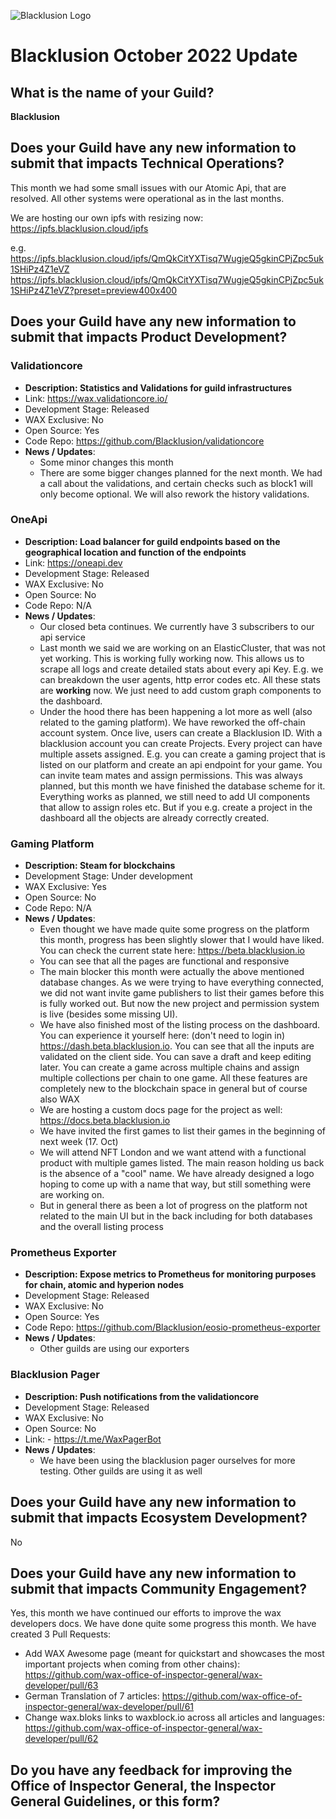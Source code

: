 ![Blacklusion Logo](https://blacklusion.com/resources/blacklusion_logo_192.png)
# Blacklusion October 2022 Update

## What is the name of your Guild?

**Blacklusion**

## Does your Guild have any new information to submit that impacts Technical Operations?
This month we had some small issues with our Atomic Api, that are resolved. All other systems were operational as in the last months.

We are hosting our own ipfs with resizing now: https://ipfs.blacklusion.cloud/ipfs

e.g. https://ipfs.blacklusion.cloud/ipfs/QmQkCitYXTisq7WugjeQ5gkinCPjZpc5uk1SHiPz4Z1eVZ
https://ipfs.blacklusion.cloud/ipfs/QmQkCitYXTisq7WugjeQ5gkinCPjZpc5uk1SHiPz4Z1eVZ?preset=preview400x400

## Does your Guild have any new information to submit that impacts Product Development?

### Validationcore
- **Description: Statistics and Validations for guild infrastructures**
- Link: https://wax.validationcore.io/
- Development Stage: Released
- WAX Exclusive: No
- Open Source: Yes
- Code Repo: https://github.com/Blacklusion/validationcore
- **News / Updates**:
    - Some minor changes this month
    - There are some bigger changes planned for the next month. We had a call about the validations, and certain checks such as block1 will only become optional. We will also rework the history validations.


### OneApi
- **Description: Load balancer for guild endpoints based on the geographical location and function of the endpoints**
- Link: https://oneapi.dev
- Development Stage: Released
- WAX Exclusive: No
- Open Source: No
- Code Repo: N/A
- **News / Updates**:  
    - Our closed beta continues. We currently have 3 subscribers to our api service
    - Last month we said we are working on an ElasticCluster, that was not yet working. This is working fully working now. This allows us to scrape all logs and create detailed stats about every api Key. E.g. we can breakdown the user agents, http error codes etc. All these stats are **working** now. We just need to add custom graph components to the dashboard.
    - Under the hood there has been happening a lot more as well (also related to the gaming platform). We have reworked the off-chain account system. Once live, users can create a Blacklusion ID. With a blacklusion account you can create Projects. Every project can have multiple assets assigned. E.g. you can create a gaming project that is listed on our platform and create an api endpoint for your game. You can invite team mates and assign permissions. This was always planned, but this month we have finished the database scheme for it. Everything works as planned, we still need to add UI components that allow to assign roles etc. But if you e.g. create a project in the dashboard all the objects are already correctly created.


### Gaming Platform
- **Description: Steam for blockchains**
- Development Stage: Under development
- WAX Exclusive: Yes
- Open Source: No
- Code Repo: N/A
- **News / Updates**:
    - Even thought we have made quite some progress on the platform this month, progress has been slightly slower that I would have liked. You can check the current state here: https://beta.blacklusion.io
    - You can see that all the pages are functional and responsive
    - The main blocker this month were actually the above mentioned database changes. As we were trying to have everything connected, we did not want invite game publishers to list their games before this is fully worked out. But now the new project and permission system is live (besides some missing UI). 
    - We have also finished most of the listing process on the dashboard. You can experience it yourself here: (don't need to login in) https://dash.beta.blacklusion.io. You can see that all the inputs are validated on the client side. You can save a draft and keep editing later. You can create a game across multiple chains and assign multiple collections per chain to one game. All these features are completely new to the blockchain space in general but of course also WAX
    - We are hosting a custom docs page for the project as well: https://docs.beta.blacklusion.io
    - We have invited the first games to list their games in the beginning of next week (17. Oct)
    - We will attend NFT London and we want attend with a functional product with multiple games listed. The main reason holding us back is the absence of a "cool" name. We have already designed a logo hoping to come up with a name that way, but still something were are working on.
    - But in general there as been a lot of progress on the platform not related to the main UI but in the back including for both databases and the overall listing process

### Prometheus Exporter
- **Description: Expose metrics to Prometheus for monitoring purposes for chain, atomic and hyperion nodes**
- Development Stage: Released
- WAX Exclusive: No
- Open Source: Yes
- Code Repo: https://github.com/Blacklusion/eosio-prometheus-exporter
- **News / Updates**:  
    - Other guilds are using our exporters

### Blacklusion Pager
- **Description: Push notifications from the validationcore**
- Development Stage: Released
- WAX Exclusive: No
- Open Source: No
- Link: - https://t.me/WaxPagerBot 
- **News / Updates**:  
    - We have been using the blacklusion pager ourselves for more testing. Other guilds are using it as well 

## Does your Guild have any new information to submit that impacts Ecosystem Development?

No

## Does your Guild have any new information to submit that impacts Community Engagement?
Yes, this month we have continued our efforts to improve the wax developers docs. We have done quite some progress this month. We have created 3 Pull Requests:

- Add WAX Awesome page (meant for quickstart and showcases the most important projects when coming from other chains): https://github.com/wax-office-of-inspector-general/wax-developer/pull/63
- German Translation of 7 articles: https://github.com/wax-office-of-inspector-general/wax-developer/pull/61
- Change wax.bloks links to waxblock.io across all articles and languages: https://github.com/wax-office-of-inspector-general/wax-developer/pull/62

## Do you have any feedback for improving the Office of Inspector General, the Inspector General Guidelines, or this form?

